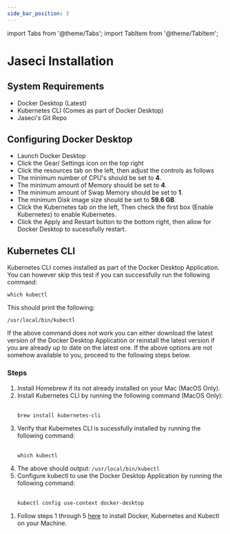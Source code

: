 ```yaml
---
side_bar_position: 3
---
```


import Tabs from '@theme/Tabs';
import TabItem from '@theme/TabItem';

# Jaseci Installation

## System Requirements

- Docker Desktop (Latest)
- Kubernetes CLI (Comes as part of Docker Desktop)
- Jaseci's Git Repo


<Tabs>
  <TabItem value="macos-and-windows-wsl" label="MacOS and Windows (WSL)" default>
    <h2>Configuring Docker Desktop</h2>
    <ul>
        <li>Launch Docker Desktop</li>
        <li>Click the Gear/ Settings icon on the top right</li>
        <li>Click the resources tab on the left, then adjust the controls as follows</li>
        <li>The minimum number of CPU's should be set to <strong>4</strong>.</li>
        <li>The minimum amount of Memory should be set to <strong>4</strong>.</li>
        <li>The minimum amount of Swap Memory should be set to <strong>1</strong>.</li>
        <li>The minimum Disk image size should be set to <strong>59.6 GB</strong>.</li>
        <li>Click the Kubernetes tab on the left, Then check the first box (Enable Kubernetes) to enable Kubernetes.</li>
        <li>Click the Apply and Restart button to the bottom right, then allow for Docker Desktop to sucessfully restart.</li>
    </ul>
    <h2>Kubernetes CLI</h2>
    <p>Kubernetes CLI comes installed as part of the Docker Desktop Application. You can however skip this test if you can successfully run the following command:</p>
    <pre><code>which kubectl</code></pre>
    <p>This should print the following:</p>
    <pre><code>/usr/local/bin/kubectl</code></pre>
    <p>If the above command does not work you can either download the latest version of the Docker Desktop Application or reinstall the latest version if you are already up to date on the latest one. If the above options are not somehow available to you, proceed to the following steps below.</p>
    <h3>Steps</h3>
    <ol>
        <li>Install Homebrew if its not already installed on your Mac (MacOS Only).</li>
        <li>Install Kubernetes CLI by running the following command (MacOS Only):</li>
        <br/>
        <pre><code>brew install kubernetes-cli</code></pre>
        <li>Verify that Kubernetes CLI is sucessfully installed by running the following command:</li>
        <br/>
        <pre><code>which kubectl</code></pre>
        <li>The above should output: <code>/usr/local/bin/kubectl</code></li>
        <li>Configure kubectl to use the Docker Desktop Application by running the following command:</li>
        <br/>
        <pre><code>kubectl config use-context docker-desktop</code></pre>
    </ol>
  </TabItem>
  <TabItem value="linux" label="Linux">
    <ol>
        <li>Follow steps 1 through 5 <a href="https://phoenixnap.com/kb/install-kubernetes-on-ubuntu">here</a> to install Docker, Kubernetes and Kubectl on your Machine.</li>
    </ol>
  </TabItem>
</Tabs>
